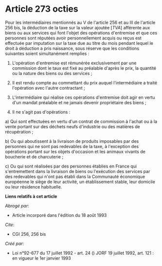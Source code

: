 # Article 273 octies

Pour les intermédiaires mentionnés au V de l'article 256 et au III de l'article 256 bis, la déduction de la taxe sur la
valeur ajoutée [*TVA*] afférente aux biens ou aux services qui font l'objet des opérations d'entremise et que ces personnes
sont réputées avoir personnellement acquis ou reçus est effectuée par imputation sur la taxe due au titre du mois pendant
lequel le droit à déduction a pris naissance, sous réserve que les conditions suivantes soient simultanément remplies :

1. L'opération d'entremise est rémunérée exclusivement par une commission dont le taux est fixé au préalable d'après le prix,
la quantité ou la nature des biens ou des services ;

2. Il est rendu compte au commettant du prix auquel l'intermédiaire a traité l'opération avec l'autre contractant ;

3. L'intermédiaire qui réalise ces opérations d'entremise doit agir en vertu d'un mandat préalable et ne jamais devenir
propriétaire des biens ;

4. Il ne s'agit pas d'opérations :

a) Qui sont effectuées en vertu d'un contrat de commission à l'achat ou à la vente portant sur des déchets neufs d'industrie
ou des matières de récupération ;

b) Ou qui aboutissent à la livraison de produits imposables par des personnes qui ne sont pas redevables de la taxe, à
l'exception des opérations portant sur les objets d'occasion et les animaux vivants de boucherie et de charcuterie ;

c) Ou qui sont réalisées par des personnes établies en France qui s'entremettent dans la livraison de biens ou l'exécution
des services par des redevables qui n'ont pas établi dans la Communauté économique européenne le siège de leur activité, un
établissement stable, leur domicile ou leur résidence habituelle.

**Liens relatifs à cet article**

_Abrogé par_:

  - Article incorporé dans l'édition du 18 août 1993

_Cite_:

  - CGI 256, 256 bis

_Créé par_:

  - Loi n°92-677 du 17 juillet 1992 - art. 24 () JORF 19 juillet 1992, art. 121 : en vigueur le 1er janvier 1993
